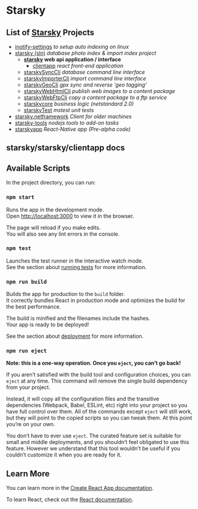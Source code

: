 # Starsky
## List of [Starsky](../../../readme.md) Projects
 * [inotify-settings](../../../inotify-settings/readme.md) _to setup auto indexing on linux_
 * [starsky (sln)](../../../starsky/readme.md) _database photo index & import index project_
    * __[starsky](../../../starsky/starsky/readme.md) web api application / interface__
      *  [clientapp](../../../starsky/starsky/clientapp/readme.md) _react front-end application_
    * [starskySyncCli](../../../starsky/starskysynccli/readme.md)  _database command line interface_
    * [starskyImporterCli](../../../starsky/starskyimportercli/readme.md)  _import command line interface_
    * [starskyGeoCli](../../../starsky/starskygeocli/readme.md)  _gpx sync and reverse 'geo tagging'_
    * [starskyWebHtmlCli](../../../starsky/starskywebhtmlcli/readme.md)  _publish web images to a content package_
    * [starskyWebFtpCli](../../../starsky/starskywebftpcli/readme.md)  _copy a content package to a ftp service_
    * [starskycore](../../../starsky/starskycore/readme.md) _business logic (netstandard 2.0)_
    * [starskyTest](../../../starsky/starskytest/readme.md)  _mstest unit tests_
 * [starsky.netframework](../../../starsky.netframework/readme.md) _Client for older machines_
 * [starsky-tools](../../../starsky-tools/readme.md) _nodejs tools to add-on tasks_
 * [starskyapp](../../../starskyapp/readme.md) _React-Native app (Pre-alpha code)_

## starsky/starsky/clientapp docs

## Available Scripts

In the project directory, you can run:

### `npm start`

Runs the app in the development mode.<br>
Open [http://localhost:3000](http://localhost:3000) to view it in the browser.

The page will reload if you make edits.<br>
You will also see any lint errors in the console.

### `npm test`

Launches the test runner in the interactive watch mode.<br>
See the section about [running tests](https://facebook.github.io/create-react-app/docs/running-tests) for more information.

### `npm run build`

Builds the app for production to the `build` folder.<br>
It correctly bundles React in production mode and optimizes the build for the best performance.

The build is minified and the filenames include the hashes.<br>
Your app is ready to be deployed!

See the section about [deployment](https://facebook.github.io/create-react-app/docs/deployment) for more information.

### `npm run eject`

**Note: this is a one-way operation. Once you `eject`, you can’t go back!**

If you aren’t satisfied with the build tool and configuration choices, you can `eject` at any time. This command will remove the single build dependency from your project.

Instead, it will copy all the configuration files and the transitive dependencies (Webpack, Babel, ESLint, etc) right into your project so you have full control over them. All of the commands except `eject` will still work, but they will point to the copied scripts so you can tweak them. At this point you’re on your own.

You don’t have to ever use `eject`. The curated feature set is suitable for small and middle deployments, and you shouldn’t feel obligated to use this feature. However we understand that this tool wouldn’t be useful if you couldn’t customize it when you are ready for it.

## Learn More

You can learn more in the [Create React App documentation](https://facebook.github.io/create-react-app/docs/getting-started).

To learn React, check out the [React documentation](https://reactjs.org/).
